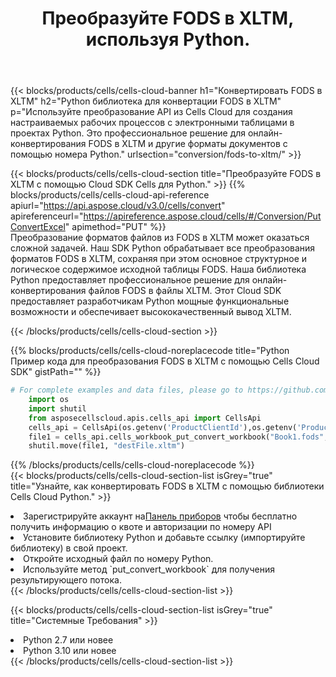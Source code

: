 ﻿---
title:  Преобразуйте FODS в XLTM, используя Python.
description:  Использование Cloud SDK Aspose.Cells для Python для преобразования файла формата FODS в файл формата XLTM.
kwords: Excel, Convert FODS to XLTM, REST, Python
howto: How to convert FODS to XLTM using Aspose.Cells Cloud Python library.
---
{{< blocks/products/cells/cells-cloud-banner h1="Конвертировать FODS в XLTM" h2="Python библиотека для конвертации FODS в XLTM" p="Используйте преобразование API из Cells Cloud для создания настраиваемых рабочих процессов с электронными таблицами в проектах Python. Это профессиональное решение для онлайн-конвертирования FODS в XLTM и другие форматы документов с помощью номера Python." urlsection="conversion/fods-to-xltm/" >}}

{{< blocks/products/cells/cells-cloud-section title="Преобразуйте FODS в XLTM с помощью Cloud SDK Cells для Python." >}}
{{% blocks/products/cells/cells-cloud-api-reference apiurl="https://api.aspose.cloud/v3.0/cells/convert" apireferenceurl="https://apireference.aspose.cloud/cells/#/Conversion/PutConvertExcel" apimethod="PUT" %}}
<br/>
Преобразование форматов файлов из FODS в XLTM может оказаться сложной задачей. Наш SDK Python обрабатывает все преобразования форматов FODS в XLTM, сохраняя при этом основное структурное и логическое содержимое исходной таблицы FODS. Наша библиотека Python предоставляет профессиональное решение для онлайн-конвертирования файлов FODS в файлы XLTM. Этот Cloud SDK предоставляет разработчикам Python мощные функциональные возможности и обеспечивает высококачественный вывод XLTM.

{{< /blocks/products/cells/cells-cloud-section >}}

{{% blocks/products/cells/cells-cloud-noreplacecode title="Python Пример кода для преобразования FODS в XLTM с помощью Cells Cloud SDK" gistPath="" %}}
 
```python
# For complete examples and data files, please go to https://github.com/aspose-cells-cloud/aspose-cells-cloud-python/
    import os
    import shutil
    from asposecellscloud.apis.cells_api import CellsApi
    cells_api = CellsApi(os.getenv('ProductClientId'),os.getenv('ProductClientSecret'))
    file1 = cells_api.cells_workbook_put_convert_workbook("Book1.fods",format="xltm")
    shutil.move(file1, "destFile.xltm")     
```
 
{{% /blocks/products/cells/cells-cloud-noreplacecode %}}
<br/>
{{< blocks/products/cells/cells-cloud-section-list isGrey="true" title="Узнайте, как конвертировать FODS в XLTM с помощью библиотеки Cells Cloud Python." >}}
<li> Зарегистрируйте аккаунт на<a href="https://dashboard.aspose.cloud/">Панель приборов</a> чтобы бесплатно получить информацию о квоте и авторизации по номеру API</li>
<li>Установите библиотеку Python и добавьте ссылку (импортируйте библиотеку) в свой проект.</li>
<li>Откройте исходный файл по номеру Python.</li>
<li>Используйте метод `put_convert_workbook` для получения результирующего потока.</li>
{{< /blocks/products/cells/cells-cloud-section-list >}}

{{< blocks/products/cells/cells-cloud-section-list isGrey="true" title="Системные Требования" >}}
<li>Python 2.7 или новее</li>
<li>Python 3.10 или новее</li>
{{< /blocks/products/cells/cells-cloud-section-list >}}
